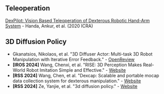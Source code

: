 ## Teleoperation

[DexPilot: Vision Based Teleoperation of Dexterous Robotic Hand-Arm System](https://arxiv.org/pdf/1910.03135) - Handa, Ankur, et al. (2020 ICRA) 


## 3D Diffusion Policy

- Gkanatsios, Nikolaos, et al. "3D Diffuser Actor: Multi-task 3D Robot Manipulation with Iterative Error Feedback." - [OpenReview](https://openreview.net/forum?id=UnsLGUCynE)
- **[IROS 2024]** Wang, Chenxi, et al. "RISE: 3D Perception Makes Real-World Robot Imitation Simple and Effective."  - [Website](https://rise-policy.github.io/)
- **[RSS 2024]** Wang, Chen, et al. "Dexcap: Scalable and portable mocap data collection system for dexterous manipulation." - [Website](https://dex-cap.github.io/)
- **[RSS 2024]**  Ze, Yanjie, et al. "3d diffusion policy." - [Website](https://3d-diffusion-policy.github.io/)
